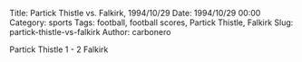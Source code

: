 Title: Partick Thistle vs. Falkirk, 1994/10/29
Date: 1994/10/29 00:00
Category: sports
Tags: football, football scores, Partick Thistle, Falkirk
Slug: partick-thistle-vs-falkirk
Author: carbonero


Partick Thistle 1 - 2 Falkirk
